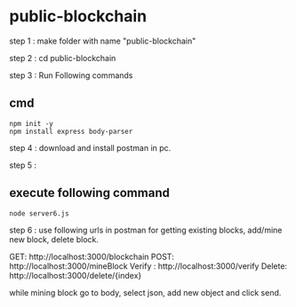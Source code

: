 # public-blockchain

step 1 : make folder with name "public-blockchain"

step 2 : cd public-blockchain

step 3 : Run Following commands
## cmd
```console
npm init -y
npm install express body-parser
```

step 4 : download and install postman in pc.

step 5 : 
## execute following command
```console
node server6.js
```

step 6 : use following urls in postman for getting existing blocks, add/mine new block, delete block.

GET: http://localhost:3000/blockchain
POST: http://localhost:3000/mineBlock
Verify : http://localhost:3000/verify
Delete: http://localhost:3000/delete/{index}

while mining block go to body, select json, add new object and click send.
